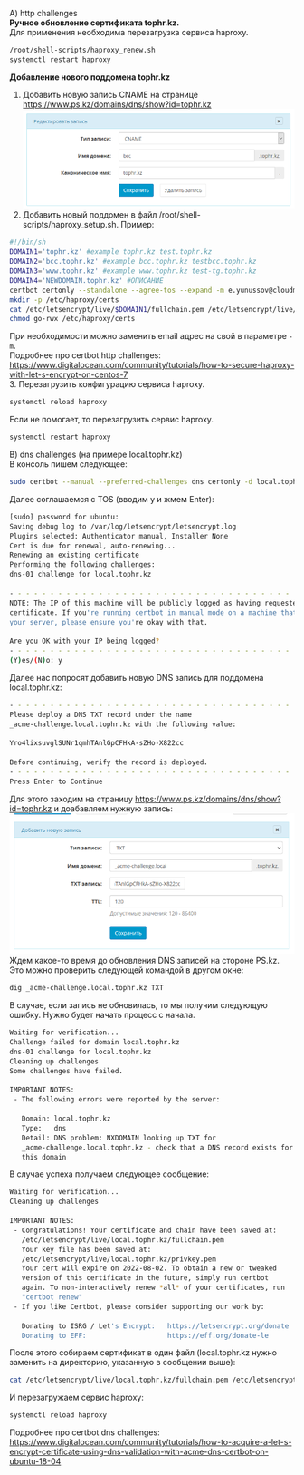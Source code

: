A) http challenges  
**Ручное обновление сертификата tophr.kz.**  
Для применения необходима перезагрузка сервиса haproxy.

```sh
/root/shell-scripts/haproxy_renew.sh
systemctl restart haproxy
```

**Добавление нового поддомена tophr.kz**  
1. Добавить новую запись CNAME на странице https://www.ps.kz/domains/dns/show?id=tophr.kz
![add_domain](uploads/e157e181327d142f645b4981aae1867e/add_domain.png)
2. Добавить новый поддомен в файл /root/shell-scripts/haproxy_setup.sh. Пример:
```sh
#!/bin/sh
DOMAIN1='tophr.kz' #example tophr.kz test.tophr.kz
DOMAIN2='bcc.tophr.kz' #example bcc.tophr.kz testbcc.tophr.kz
DOMAIN3='www.tophr.kz' #example www.tophr.kz test-tg.tophr.kz
DOMAIN4='NEWDOMAIN.tophr.kz' #ОПИСАНИЕ
certbot certonly --standalone --agree-tos --expand -m e.yunussov@cloudmaker.kz --non-interactive --preferred-challenges http --http-01-port 488 -d $DOMAIN1 -d $DOMAIN2 -d $DOMAIN3 -d $DOMAIN4
mkdir -p /etc/haproxy/certs
cat /etc/letsencrypt/live/$DOMAIN1/fullchain.pem /etc/letsencrypt/live/$DOMAIN1/privkey.pem > /etc/haproxy/certs/tophr.pem
chmod go-rwx /etc/haproxy/certs
```
При необходимости можно заменить email адрес на свой в параметре `-m`.  
Подробнее про certbot http challenges: https://www.digitalocean.com/community/tutorials/how-to-secure-haproxy-with-let-s-encrypt-on-centos-7  
3. Перезагрузить конфигурацию сервиса haproxy.
```sh
systemctl reload haproxy
```

Если не помогает, то перезагрузить сервис haproxy.
```sh
systemctl restart haproxy
```


B) dns challenges (на примере local.tophr.kz)  
В консоль пишем следующее:
```sh
sudo certbot --manual --preferred-challenges dns certonly -d local.tophr.kz
```
Далее соглашаемся с TOS (вводим y и жмем Enter):
```sh
[sudo] password for ubuntu:
Saving debug log to /var/log/letsencrypt/letsencrypt.log
Plugins selected: Authenticator manual, Installer None
Cert is due for renewal, auto-renewing...
Renewing an existing certificate
Performing the following challenges:
dns-01 challenge for local.tophr.kz

- - - - - - - - - - - - - - - - - - - - - - - - - - - - - - - - - - - - - - - -
NOTE: The IP of this machine will be publicly logged as having requested this
certificate. If you're running certbot in manual mode on a machine that is not
your server, please ensure you're okay with that.

Are you OK with your IP being logged?
- - - - - - - - - - - - - - - - - - - - - - - - - - - - - - - - - - - - - - - -
(Y)es/(N)o: y
```
Далее нас попросят добавить новую DNS запись для поддомена local.tophr.kz:
```sh
- - - - - - - - - - - - - - - - - - - - - - - - - - - - - - - - - - - - - - - -
Please deploy a DNS TXT record under the name
_acme-challenge.local.tophr.kz with the following value:

Yro4lixsuvglSUNr1qmhTAnlGpCFHkA-sZHo-X822cc

Before continuing, verify the record is deployed.
- - - - - - - - - - - - - - - - - - - - - - - - - - - - - - - - - - - - - - - -
Press Enter to Continue
```
Для этого заходим на страницу https://www.ps.kz/domains/dns/show?id=tophr.kz и доабавляем нужную запись:
![изображение](uploads/88cb75a79c8a36fc5db30881ccf39ea0/изображение.png)  
Ждем какое-то время до обновления DNS записей на стороне PS.kz. Это можно проверить следующей командой в другом окне:
```sh
dig _acme-challenge.local.tophr.kz TXT
```
В случае, если запись не обновилась, то мы получим следующую ошибку. Нужно будет начать процесс с начала.
```sh
Waiting for verification...
Challenge failed for domain local.tophr.kz
dns-01 challenge for local.tophr.kz
Cleaning up challenges
Some challenges have failed.

IMPORTANT NOTES:
 - The following errors were reported by the server:

   Domain: local.tophr.kz
   Type:   dns
   Detail: DNS problem: NXDOMAIN looking up TXT for
   _acme-challenge.local.tophr.kz - check that a DNS record exists for
   this domain
```
В случае успеха получаем следующее сообщение:
```sh
Waiting for verification...
Cleaning up challenges

IMPORTANT NOTES:
 - Congratulations! Your certificate and chain have been saved at:
   /etc/letsencrypt/live/local.tophr.kz/fullchain.pem
   Your key file has been saved at:
   /etc/letsencrypt/live/local.tophr.kz/privkey.pem
   Your cert will expire on 2022-08-02. To obtain a new or tweaked
   version of this certificate in the future, simply run certbot
   again. To non-interactively renew *all* of your certificates, run
   "certbot renew"
 - If you like Certbot, please consider supporting our work by:

   Donating to ISRG / Let's Encrypt:   https://letsencrypt.org/donate
   Donating to EFF:                    https://eff.org/donate-le
```   


После этого собираем сертификат в один файл (local.tophr.kz нужно заменить на директорию, указанную в сообщении выше):
```sh
cat /etc/letsencrypt/live/local.tophr.kz/fullchain.pem /etc/letsencrypt/live/local.tophr.kz/privkey.pem > /etc/haproxy/certs/tophr.pem
```
И перезагружаем сервис haproxy:
```sh
systemctl reload haproxy
```
Подробнее про certbot dns challenges: https://www.digitalocean.com/community/tutorials/how-to-acquire-a-let-s-encrypt-certificate-using-dns-validation-with-acme-dns-certbot-on-ubuntu-18-04